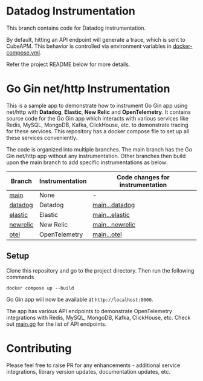 # Datadog Instrumentation

This branch contains code for Datadog instrumentation.

By default, hitting an API endpoint will generate a trace, which is sent to CubeAPM. This behavior is controlled via environment variables in [docker-compose.yml](docker-compose.yml).

Refer the project README below for more details.

# Go Gin net/http Instrumentation

This is a sample app to demonstrate how to instrument Go Gin app using net/http with **Datadog**, **Elastic**, **New Relic** and **OpenTelemetry**. It contains source code for the Go Gin app which interacts with various services like Redis, MySQL, MongoDB, Kafka, ClickHouse, etc. to demonstrate tracing for these services. This repository has a docker compose file to set up all these services conveniently.

The code is organized into multiple branches. The main branch has the Go Gin net/http app without any instrumentation. Other branches then build upon the main branch to add specific instrumentations as below:

| Branch                                                                                         | Instrumentation | Code changes for instrumentation                                                                                |
| ---------------------------------------------------------------------------------------------- | --------------- | --------------------------------------------------------------------------------------------------------------- |
| [main](https://github.com/cubeapm/sample_app_go_gin_http/tree/main)         | None            | -                                                                                                               |
| [datadog](https://github.com/cubeapm/sample_app_go_gin_http/tree/datadog) | Datadog       | [main...datadog](https://github.com/cubeapm/sample_app_go_gin_http/compare/main...datadog) |
| [elastic](https://github.com/cubeapm/sample_app_go_gin_http/tree/elastic)         | Elastic   | [main...elastic](https://github.com/cubeapm/sample_app_go_gin_http/compare/main...elastic)         |
| [newrelic](https://github.com/cubeapm/sample_app_go_gin_http/tree/newrelic) | New Relic       | [main...newrelic](https://github.com/cubeapm/sample_app_go_gin_http/compare/main...newrelic) |
| [otel](https://github.com/cubeapm/sample_app_go_gin_http/tree/otel)         | OpenTelemetry   | [main...otel](https://github.com/cubeapm/sample_app_go_gin_http/compare/main...otel)         |

## Setup

Clone this repository and go to the project directory. Then run the following commands

```
docker compose up --build
```

Go Gin app will now be available at `http://localhost:8000`.

The app has various API endpoints to demonstrate OpenTelemetry integrations with Redis, MySQL, MongoDB, Kafka, ClickHouse, etc. Check out [main.go](main.go) for the list of API endpoints.

# Contributing

Please feel free to raise PR for any enhancements - additional service integrations, library version updates, documentation updates, etc.
